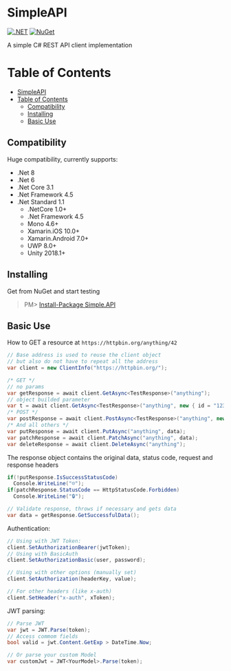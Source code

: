 # SimpleAPI
[![.NET](https://github.com/RafaelEstevamReis/SimpleAPI/actions/workflows/dotnet.yml/badge.svg)](https://github.com/RafaelEstevamReis/SimpleAPI)
[![NuGet](https://buildstats.info/nuget/Simple.API)](https://www.nuget.org/packages/Simple.API)

A simple C# REST API client implementation

# Table of Contents
<!-- TOC -->
- [SimpleAPI](#simpleapi)
- [Table of Contents](#table-of-contents)
  - [Compatibility](#compatibility)
  - [Installing](#installing)
  - [Basic Use](#basic-use)
<!-- /TOC -->

## Compatibility

Huge compatibility, currently supports:
* .Net 8
* .Net 6
* .Net Core 3.1
* .Net Framework 4.5
* .Net Standard 1.1
  * .NetCore 1.0+
  * .Net Framework 4.5
  * Mono 4.6+
  * Xamarin.iOS 10.0+
  * Xamarin.Android 7.0+
  * UWP 8.0+
  * Unity 2018.1+

## Installing

Get from NuGet and start testing

> PM> [Install-Package Simple.API](https://www.nuget.org/packages/Simple.API)

## Basic Use

How to GET a resource at `https://httpbin.org/anything/42`
~~~C#
// Base address is used to reuse the client object 
// but also do not have to repeat all the address
var client = new ClientInfo("https://httpbin.org/");

/* GET */
// no params
var getResponse = await client.GetAsync<TestResponse>("anything");
// object builded parameter
var t = await client.GetAsync<TestResponse>("anything", new { id = "1234", value = 12.34 });
/* POST */
var postResponse = await client.PostAsync<TestResponse>("anything", new { id = "1234", value = 12.34 });
/* And all others */
var putResponse = await client.PutAsync("anything", data);
var patchResponse = await client.PatchAsync("anything", data);
var deleteResponse = await client.DeleteAsync("anything");
~~~

The response object contains the original data, status code, request and response headers

~~~C#
if(!putResponse.IsSuccessStatusCode) 
  Console.WriteLine("☹️");
if(patchResponse.StatusCode == HttpStatusCode.Forbidden) 
  Console.WriteLine("🔒");

// Validate response, throws if necessary and gets data
var data = getResponse.GetSuccessfulData();
~~~

Authentication:
~~~C#
// Using with JWT Token:
client.SetAuthorizationBearer(jwtToken);
// Using with BasicAuth
client.SetAuthorizationBasic(user, password);

// Using with other options (manually set)
client.SetAuthorization(headerKey, value);

// For other headers (like x-auth)
client.SetHeader("x-auth", xToken);
~~~

JWT parsing:
~~~C#
// Parse JWT
var jwt = JWT.Parse(token);
// Access commom fields
bool valid = jwt.Content.GetExp > DateTime.Now;

// Or parse your custom Model
var customJwt = JWT<YourModel>.Parse(token);
~~~
